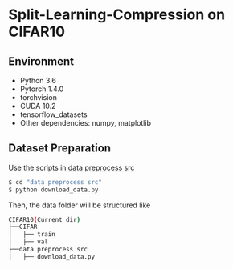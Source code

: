 # Split-Learning-Compression on CIFAR10
## Environment
* Python 3.6
* Pytorch 1.4.0
* torchvision
* CUDA 10.2
* tensorflow_datasets
* Other dependencies: numpy, matplotlib

## Dataset Preparation

Use the scripts in [data preprocess src](data%20preprocess%20src/download_data.py)
```bash
$ cd "data preprocess src"    
$ python download_data.py
```
Then, the data folder will be structured like
```bash
CIFAR10(Current dir)
├──CIFAR
│   ├── train
│   ├── val
├──data preprocess src
│   ├── download_data.py
```
